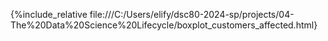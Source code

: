 {%include_relative file:///C:/Users/elify/dsc80-2024-sp/projects/04-The%20Data%20Science%20Lifecycle/boxplot_customers_affected.html}
